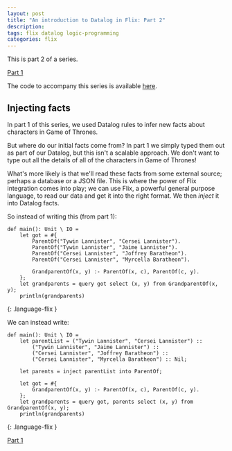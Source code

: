 ```yaml
---
layout: post
title: "An introduction to Datalog in Flix: Part 2"
description: 
tags: flix datalog logic-programming
categories: flix
---
```


This is part 2 of a series.

[Part 1](http://paulbutcher.com/blog/2022/datalog1/)

The code to accompany this series is available [here](https://github.com/paulbutcher/datalog-flix).

## Injecting facts

In part 1 of this series, we used Datalog rules to infer new facts about characters in Game of Thrones.

But where do our initial facts come from? In part 1 we simply typed them out as part of our Datalog, but this isn't a scalable approach. We don't want to type out all the details of all of the characters in Game of Thrones!

What's more likely is that we'll read these facts from some external source; perhaps a database or a JSON file. This is where the power of Flix integration comes into play; we can use Flix, a powerful general purpose language, to read our data and get it into the right format. We then *inject* it into Datalog facts.

So instead of writing this (from part 1):

```
def main(): Unit \ IO =
    let got = #{
        ParentOf("Tywin Lannister", "Cersei Lannister").
        ParentOf("Tywin Lannister", "Jaime Lannister").
        ParentOf("Cersei Lannister", "Joffrey Baratheon").
        ParentOf("Cersei Lannister", "Myrcella Baratheon").

        GrandparentOf(x, y) :- ParentOf(x, c), ParentOf(c, y).
    };
    let grandparents = query got select (x, y) from GrandparentOf(x, y);
    println(grandparents)
```
{: .language-flix }

We can instead write:

```
def main(): Unit \ IO =
    let parentList = ("Tywin Lannister", "Cersei Lannister") ::
        ("Tywin Lannister", "Jaime Lannister") ::
        ("Cersei Lannister", "Joffrey Baratheon") ::
        ("Cersei Lannister", "Myrcella Baratheon") :: Nil;

    let parents = inject parentList into ParentOf;

    let got = #{
        GrandparentOf(x, y) :- ParentOf(x, c), ParentOf(c, y).
    };
    let grandparents = query got, parents select (x, y) from GrandparentOf(x, y);
    println(grandparents)
```
{: .language-flix }

[Part 1](http://paulbutcher.com/blog/2022/datalog1/)
